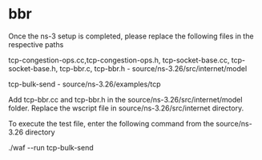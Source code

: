 # bbr


Once the ns-3 setup is completed, please replace the following files in the respective paths

tcp-congestion-ops.cc,tcp-congestion-ops.h, tcp-socket-base.cc, tcp-socket-base.h, tcp-bbr.c, tcp-bbr.h - source/ns-3.26/src/internet/model

tcp-bulk-send - source/ns-3.26/examples/tcp

Add tcp-bbr.cc and tcp-bbr.h in the source/ns-3.26/src/internet/model folder.
Replace the wscript file in source/ns-3.26/src/internet directory.

To execute the test file, enter the following command from the source/ns-3.26 directory

./waf --run tcp-bulk-send 
